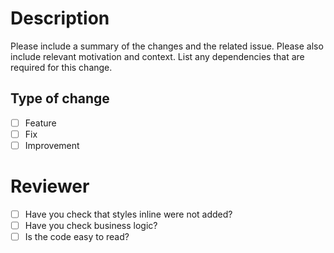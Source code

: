 # Description

Please include a summary of the changes and the related issue. Please also include relevant motivation and context. List any dependencies that are required for this change.

## Type of change

- [ ] Feature
- [ ] Fix
- [ ] Improvement

# Reviewer

- [ ] Have you check that styles inline were not added?
- [ ] Have you check business logic?
- [ ] Is the code easy to read?
